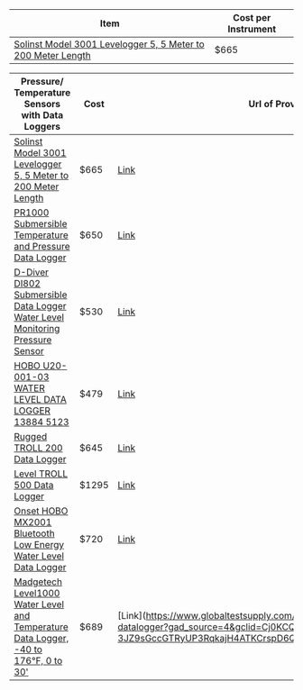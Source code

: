 |Item                         |Cost per Instrument|
|-----------------------------|--------------------------|
|[Solinst Model 3001 Levelogger 5, 5 Meter to 200 Meter Length](https://shop.prmfiltration.com/products/solinst-model-3001-levelogger-5-5-meter-to-200-meter-length?currency=USD&variant=43447341285561&utm_medium=cpc&utm_source=google&utm_campaign=Google%20Shopping&stkn=b12a3a614f9f&keyword=&utm_adgroup=&utm_medium=ppc&utm_term=&utm_campaign=GS+-+Water+Level+Indicators&utm_source=adwords&hsa_kw=&hsa_cam=20792052705&hsa_ver=3&hsa_acc=5711099154&hsa_ad=681932524696&hsa_grp=153781953777&hsa_src=g&hsa_mt=&hsa_tgt=pla-1393587162910&hsa_net=adwords&gad_source=1&gclid=Cj0KCQiAtaOtBhCwARIsAN_x-3KLRvhvtkdTshuhJON8LnKMiagUCHcsij2NafXIlm1MgPoZEa6syJkaAh8CEALw_wcB) |$665|

| Pressure/ Temperature Sensors with Data Loggers                                                      | Cost | Url of Provider |
|-----------------------------------------------------------------------------------------------------|------|------------------|
| [Solinst Model 3001 Levelogger 5, 5 Meter to 200 Meter Length](https://shop.prmfiltration.com/products/solinst-model-3001-levelogger-5-5-meter-to-200-meter-length?currency=USD&variant=43447341285561&utm_medium=cpc&utm_source=google&utm_campaign=Google%20Shopping&stkn=b12a3a614f9f&keyword=&utm_adgroup=&utm_medium=ppc&utm_term=&utm_campaign=GS+-+Water+Level+Indicators&utm_source=adwords&hsa_kw=&hsa_cam=20792052705&hsa_ver=3&hsa_acc=5711099154&hsa_ad=681932524696&hsa_grp=153781953777&hsa_src=g&hsa_mt=&hsa_tgt=pla-1393587162910&hsa_net=adwords&gad_source=1&gclid=Cj0KCQiAtaOtBhCwARIsAN_x-3KLRvhvtkdTshuhJON8LnKMiagUCHcsij2NafXIlm1MgPoZEa6syJkaAh8CEALw_wcB) | $665 | [Link](https://shop.prmfiltration.com/products/solinst-model-3001-levelogger-5-5-meter-to-200-meter-length?currency=USD&variant=43447341285561&utm_medium=cpc&utm_source=google&utm_campaign=Google%20Shopping&stkn=b12a3a614f9f&keyword=&utm_adgroup=&utm_medium=ppc&utm_term=&utm_campaign=GS+-+Water+Level+Indicators&utm_source=adwords&hsa_kw=&hsa_cam=20792052705&hsa_ver=3&hsa_acc=5711099154&hsa_ad=681932524696&hsa_grp=153781953777&hsa_src=g&hsa_mt=&hsa_tgt=pla-1393587162910&hsa_net=adwords&gad_source=1&gclid=Cj0KCQiAtaOtBhCwARIsAN_x-3KLRvhvtkdTshuhJON8LnKMiagUCHcsij2NafXIlm1MgPoZEa6syJkaAh8CEALw_wcB) |
| [PR1000 Submersible Temperature and Pressure Data Logger](https://www.iothrifty.com/products/pr1000-temperature-and-pressure-data-logger?variant=43573448474861&gad_source=1&gclid=Cj0KCQiAtaOtBhCwARIsAN_x-3ItCUbWQPfTIW8bJDhuBd5oGU-5TLqH1GxiFBw7Q4yG4ldEs7L1OVUaAmTzEALw_wcB) | $650 | [Link](https://www.iothrifty.com/products/pr1000-temperature-and-pressure-data-logger?variant=43573448474861&gad_source=1&gclid=Cj0KCQiAtaOtBhCwARIsAN_x-3ItCUbWQPfTIW8bJDhuBd5oGU-5TLqH1GxiFBw7Q4yG4ldEs7L1OVUaAmTzEALw_wcB) |
| [D-Diver DI802 Submersible Data Logger Water Level Monitoring Pressure Sensor](https://www.ebay.com/itm/334302964616?chn=ps&mkevt=1&mkcid=28&srsltid=AfmBOorsBHuv7Kf8wJr7fuVieCijHrO6QNJHvGcB-83NiCWUU102vXVkid0) | $530 | [Link](https://www.ebay.com/itm/334302964616?chn=ps&mkevt=1&mkcid=28&srsltid=AfmBOorsBHuv7Kf8wJr7fuVieCijHrO6QNJHvGcB-83NiCWUU102vXVkid0) |
| [HOBO U20-001-03 WATER LEVEL DATA LOGGER 13884 5123](https://www.ebay.com/itm/305309535177?_trkparms=amclksrc%3DITM%26aid%3D1110006%26algo%3DHOMESPLICE.SIM%26ao%3D1%26asc%3D259357%26meid%3Da1ffd7168a31407c97b53b174746d735%26pid%3D101875%26rk%3D1%26rkt%3D4%26sd%3D334302964616%26itm%3D305309535177%26pmt%3D1%26noa%3D0%26pg%3D4429486%26algv%3DSimplAMLv11WebTrimmedV3MskuWithLambda85KnnRecallV1V2V4ItemNrtInQueryAndCassiniVisualRankerAndBertRecallWithVMEV3CPCAutoWithCassiniEmbRecall&_trksid=p4429486.c101875.m1851&amdata=cksum%3A305309535177a1ffd7168a31407c97b53b174746d735%7Cenc%3AAQAIAAABYHD%252FO%252BVoFoPPIoZ2g0kOZxWd85mWuIHekSp3qag7zFfwObZeQoitzE%252FDCfcejfO%252BzOLmzZmy11RrgWpA56KM9DpasK%252BGtGYwCFvgaK6ijP5AqShEUhT8f2oX6hvndJ3G0oWH8DD1DlBWseQltpxcSDW2Uu52NrseaxeINpsrDP6vx7ny%252BkPKauMa3yeSanWiiuYj%252BuFM7pjYIcCSwHZ8WIJO9sa3jO1dMyEvZCd3yNFwTA2jwF3aikX%252BhN71bAl7zkAKK7BnOOn4SHPm3NwqqKQ%252BCZuZhv0yirpDiPqtWEdCEM6UUEBlmEZNdxzA3NQVWiMG6tagdHgNIcBn2o%252BjYzvYH%252B8778p%252FtEaPHFzd84KJRPeYTccF8UjZn2EjSnjBVAnLtiAj5miJMrcS9c8hUbDs0Hjtyho4sw6T0HMF9peAlBzXkKHLLmhmH4KhwJqJpkdbGBhSf%252BcOWj0kpDqGMfw%253D%7Campid%3APL_CLK%7Cclp%3A4429486&epid=527568318) | $479 | [Link](https://www.ebay.com/itm/305309535177?_trkparms=amclksrc%3DITM%26aid%3D1110006%26algo%3DHOMESPLICE.SIM%26ao%3D1%26asc%3D259357%26meid%3Da1ffd7168a31407c97b53b174746d735%26pid%3D101875%26rk%3D1%26rkt%3D4%26sd%3D334302964616%26itm%3D305309535177%26pmt%3D1%26noa%3D0%26pg%3D4429486%26algv%3DSimplAMLv11WebTrimmedV3MskuWithLambda85KnnRecallV1V2V4ItemNrtInQueryAndCassiniVisualRankerAndBertRecallWithVMEV3CPCAutoWithCassiniEmbRecall&_trksid=p4429486.c101875.m1851&amdata=cksum%3A305309535177a1ffd7168a31407c97b53b174746d735%7Cenc%3AAQAIAAABYHD%252FO%252BVoFoPPIoZ2g0kOZxWd85mWuIHekSp3qag7zFfwObZeQoitzE%252FDCfcejfO%252BzOLmzZmy11RrgWpA56KM9DpasK%252BGtGYwCFvgaK6ijP5AqShEUhT8f2oX6hvndJ3G0oWH8DD1DlBWseQltpxcSDW2Uu52NrseaxeINpsrDP6vx7ny%252BkPKauMa3yeSanWiiuYj%252BuFM7pjYIcCSwHZ8WIJO9sa3jO1dMyEvZCd3yNFwTA2jwF3aikX%252BhN71bAl7zkAKK7BnOOn4SHPm3NwqqKQ%252BCZuZhv0yirpDiPqtWEdCEM6UUEBlmEZNdxzA3NQVWiMG6tagdHgNIcBn2o%252BjYzvYH%252B8778p%252FtEaPHFzd84KJRPeYTccF8UjZn2EjSnjBVAnLtiAj5miJMrcS9c8hUbDs0Hjtyho4sw6T0HMF9peAlBzXkKHLLmhmH4KhwJqJpkdbGBhSf%252BcOWj0kpDqGMfw%253D%7Campid%3APL_CLK%7Cclp%3A4429486&epid=527568318) |
| [Rugged TROLL 200 Data Logger](https://in-situ.com/us/rugged-troll-200?creative=652801403648&keyword=rugged%20troll%20100&matchtype=p&network=g&device=c&gclid=Cj0KCQiAtaOtBhCwARIsAN_x-3KtoUUwgpgDwWq06XOUO-wsMz7tKGmsCe15fDjiA7SsgSFO0Uu-UWQaAhw0EALw_wcB) | $645 | [Link](https://in-situ.com/us/rugged-troll-200?creative=652801403648&keyword=rugged%20troll%20100&matchtype=p&network=g&device=c&gclid=Cj0KCQiAtaOtBhCwARIsAN_x-3KtoUUwgpgDwWq06XOUO-wsMz7tKGmsCe15fDjiA7SsgSFO0Uu-UWQaAhw0EALw_wcB) |
| [Level TROLL 500 Data Logger](https://in-situ.com/us/level-troll-500-data-logger?creative=433721100416&keyword=&matchtype=&network=g&device=c&gclid=Cj0KCQiAtaOtBhCwARIsAN_x-3ILgd3uZtuTBc_q04JgBoOVulOODTlJ5XmMN23EzwFXUDohuK4YFcMaAjz7EALw_wcB) | $1295 | [Link](https://in-situ.com/us/level-troll-500-data-logger?creative=433721100416&keyword=&matchtype=&network=g&device=c&gclid=Cj0KCQiAtaOtBhCwARIsAN_x-3ILgd3uZtuTBc_q04JgBoOVulOODTlJ5XmMN23EzwFXUDohuK4YFcMaAjz7EALw_wcB) |
| [Onset HOBO MX2001 Bluetooth Low Energy Water Level Data Logger](https://www.instrumentation2000.com/onset-mx2001.html?ff=1&fp=3171) | $720 | [Link](https://www.instrumentation2000.com/onset-mx2001.html?ff=1&fp=3171) |
| [Madgetech Level1000 Water Level and Temperature Data Logger, -40 to 176°F, 0 to 30'](https://www.globaltestsupply.com/product/madgetech-level1000-datalogger?gad_source=4&gclid=Cj0KCQiAtaOtBhCwARIsAN_x-3JZ9sGccGTRyUP3RqkajH4ATKCrspD6QyqxA4WsQTJTHuav37oHJQ8aAtCqEALw_wcB) | $689 | [Link](https://www.globaltestsupply.com/product/madgetech-level1000-datalogger?gad_source=4&gclid=Cj0KCQiAtaOtBhCwARIsAN_x-3JZ9sGccGTRyUP3RqkajH4ATKCrspD6QyqxA4WsQTJTHuav37oHJQ8aAtC
